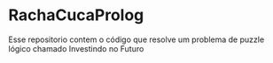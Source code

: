 # RachaCucaProlog
Esse repositorio contem o código que resolve um problema de puzzle lógico chamado Investindo no Futuro
